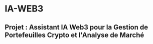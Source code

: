 # IA-WEB3

## **Projet : Assistant IA Web3 pour la Gestion de Portefeuilles Crypto et l'Analyse de Marché**
